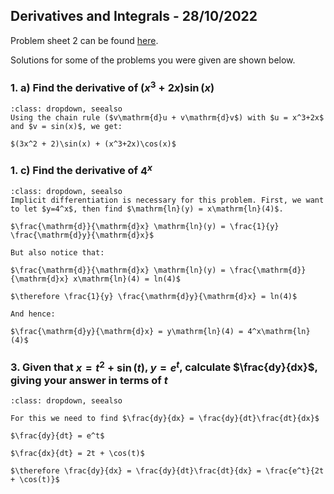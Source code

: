 ## Derivatives and Integrals - 28/10/2022
Problem sheet 2 can be found [here](https://ucl-eu-west-2-moodle-sitedata.s3.eu-west-2.amazonaws.com/4c/0a/4c0afc15dec935cbdbf249abc552c867c616da0b?response-content-disposition=inline%3B%20filename%3D%22diff_int_Q.pdf%22&response-content-type=application%2Fpdf&X-Amz-Content-Sha256=UNSIGNED-PAYLOAD&X-Amz-Algorithm=AWS4-HMAC-SHA256&X-Amz-Credential=AKIA47YHZF637GKGWUJC%2F20221117%2Feu-west-2%2Fs3%2Faws4_request&X-Amz-Date=20221117T162557Z&X-Amz-SignedHeaders=host&X-Amz-Expires=21543&X-Amz-Signature=906020d7ceffe94b6a020df9db593672e568c144da050e286b6c822ce8930db1).

Solutions for some of the problems you were given are shown below.

### 1. a) Find the derivative of $(x^3+2x)\sin(x)$

```{admonition} Solution
:class: dropdown, seealso
Using the chain rule ($v\mathrm{d}u + v\mathrm{d}v$) with $u = x^3+2x$ and $v = sin(x)$, we get:

$(3x^2 + 2)\sin(x) + (x^3+2x)\cos(x)$
```

### 1. c) Find the derivative of $4^x$

```{admonition} Solution
:class: dropdown, seealso
Implicit differentiation is necessary for this problem. First, we want to let $y=4^x$, then find $\mathrm{ln}(y) = x\mathrm{ln}(4)$.

$\frac{\mathrm{d}}{\mathrm{d}x} \mathrm{ln}(y) = \frac{1}{y} \frac{\mathrm{d}y}{\mathrm{d}x}$

But also notice that:

$\frac{\mathrm{d}}{\mathrm{d}x} \mathrm{ln}(y) = \frac{\mathrm{d}}{\mathrm{d}x} x\mathrm{ln}(4) = ln(4)$

$\therefore \frac{1}{y} \frac{\mathrm{d}y}{\mathrm{d}x} = ln(4)$

And hence:

$\frac{\mathrm{d}y}{\mathrm{d}x} = y\mathrm{ln}(4) = 4^x\mathrm{ln}(4)$
```

### 3. Given that $x = t^2 + \sin(t)$, $y = e^t$, calculate $\frac{dy}{dx}$, giving your answer in terms of $t$

```{admonition} Solution
:class: dropdown, seealso

For this we need to find $\frac{dy}{dx} = \frac{dy}{dt}\frac{dt}{dx}$

$\frac{dy}{dt} = e^t$

$\frac{dx}{dt} = 2t + \cos(t)$

$\therefore \frac{dy}{dx} = \frac{dy}{dt}\frac{dt}{dx} = \frac{e^t}{2t + \cos(t)}$
```